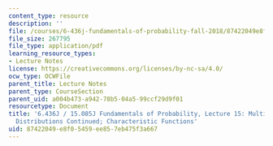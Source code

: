 ```yaml
---
content_type: resource
description: ''
file: /courses/6-436j-fundamentals-of-probability-fall-2018/87422049e8f05459ee857eb475f3a667_MIT6_436JF18_lec15.pdf
file_size: 267795
file_type: application/pdf
learning_resource_types:
- Lecture Notes
license: https://creativecommons.org/licenses/by-nc-sa/4.0/
ocw_type: OCWFile
parent_title: Lecture Notes
parent_type: CourseSection
parent_uid: a004b473-a942-78b5-04a5-99ccf29d9f01
resourcetype: Document
title: '6.436J / 15.085J Fundamentals of Probability, Lecture 15: Multivariate Normal
  Distributions Continued; Characteristic Functions'
uid: 87422049-e8f0-5459-ee85-7eb475f3a667
---
```

